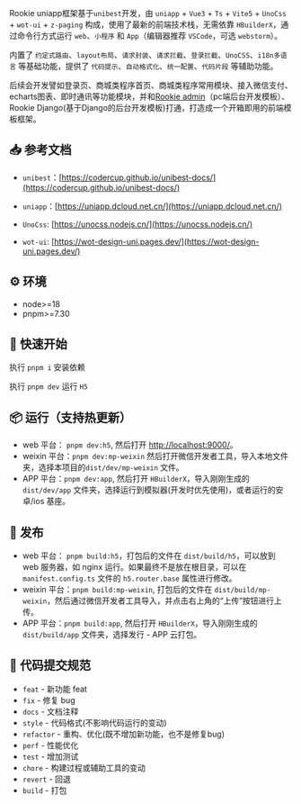 Rookie uniapp框架基于`unibest`开发，由 `uniapp` + `Vue3` + `Ts` + `Vite5` + `UnoCss` + `wot-ui` + `z-paging` 构成，使用了最新的前端技术栈，无需依靠 `HBuilderX`，通过命令行方式运行 `web`、`小程序` 和 `App`（编辑器推荐 `VSCode`，可选 `webstorm`）。

内置了 `约定式路由`、`layout布局`、`请求封装`、`请求拦截`、`登录拦截`、`UnoCSS`、`i18n多语言` 等基础功能，提供了 `代码提示`、`自动格式化`、`统一配置`、`代码片段` 等辅助功能。

后续会开发譬如登录页、商城类程序首页、商城类程序常用模块、接入微信支付、echarts图表、即时通讯等功能模块，并和[Rookie admin](https://github.com/rookieWlk)（pc端后台开发模板）、Rookie Django(基于Django的后台开发模板)打通，打造成一个开箱即用的前端模板框架。

## 📥 参考文档

- `unibest`：[https://codercup.github.io/unibest-docs/](https://codercup.github.io/unibest-docs/)

- `uniapp`：[https://uniapp.dcloud.net.cn/](https://uniapp.dcloud.net.cn/)

- `UnoCss`: [https://unocss.nodejs.cn/](https://unocss.nodejs.cn/)

- `wot-ui`: [https://wot-design-uni.pages.dev/](https://wot-design-uni.pages.dev/)

## ⚙️ 环境

- node>=18
- pnpm>=7.30

## &#x1F4C2; 快速开始

执行 `pnpm i` 安装依赖

执行 `pnpm dev` 运行 `H5`

## 📦 运行（支持热更新）

- web 平台： `pnpm dev:h5`, 然后打开 [http://localhost:9000/](http://localhost:9000/)。
- weixin 平台：`pnpm dev:mp-weixin` 然后打开微信开发者工具，导入本地文件夹，选择本项目的`dist/dev/mp-weixin` 文件。
- APP 平台：`pnpm dev:app`, 然后打开 `HBuilderX`，导入刚刚生成的`dist/dev/app` 文件夹，选择运行到模拟器(开发时优先使用)，或者运行的安卓/ios 基座。

## 🔗 发布

- web 平台： `pnpm build:h5`，打包后的文件在 `dist/build/h5`，可以放到 web 服务器，如 nginx 运行。如果最终不是放在根目录，可以在 `manifest.config.ts` 文件的 `h5.router.base` 属性进行修改。
- weixin 平台：`pnpm build:mp-weixin`, 打包后的文件在 `dist/build/mp-weixin`，然后通过微信开发者工具导入，并点击右上角的“上传”按钮进行上传。
- APP 平台：`pnpm build:app`, 然后打开 `HBuilderX`，导入刚刚生成的`dist/build/app` 文件夹，选择发行 - APP 云打包。

## 🦾 代码提交规范

- `feat` - 新功能 feat
- `fix` - 修复 bug
- `docs` - 文档注释
- `style` - 代码格式(不影响代码运行的变动)
- `refactor` - 重构、优化(既不增加新功能，也不是修复bug)
- `perf` - 性能优化
- `test` - 增加测试
- `chore` - 构建过程或辅助工具的变动
- `revert` - 回退
- `build` - 打包
